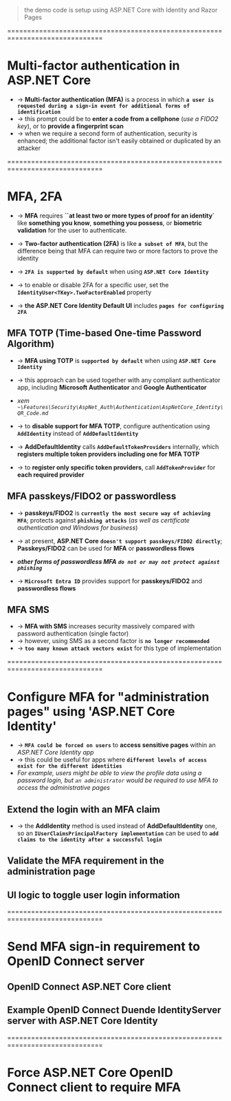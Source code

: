 > the demo code is setup using ASP.NET Core with Identity and Razor Pages

==============================================================================
# Multi-factor authentication in ASP.NET Core
* -> **Multi-factor authentication (MFA)** is a process in which **`a user is requested during a sign-in event for additional forms of identification`**
* -> this prompt could be to **enter a code from a cellphone** (_use a FIDO2 key_), or to **provide a fingerprint scan**
* -> when we require a second form of authentication, security is enhanced; the additional factor isn't easily obtained or duplicated by an attacker

==============================================================================
# MFA, 2FA
* -> **MFA** requires **``at least two or more types of proof for an identity`** like **something you know**, **something you possess**, or **biometric validation** for the user to authenticate.
* -> **Two-factor authentication (2FA)** is like **`a subset of MFA`**, but the difference being that MFA can require two or more factors to prove the identity

* -> **`2FA is supported by default`** when using **`ASP.NET Core Identity`**
* -> to enable or disable 2FA for a specific user, set the **`IdentityUser<TKey>.TwoFactorEnabled`** property
* -> **the ASP.NET Core Identity Default UI** includes **`pages for configuring 2FA`**

## MFA TOTP (Time-based One-time Password Algorithm)
* -> **MFA using TOTP** is **`supported by default`** when using **`ASP.NET Core Identity`**
* -> this approach can be used together with any compliant authenticator app, including **Microsoft Authenticator** and **Google Authenticator**
* _xem `~\Features\Security\AspNet_Auth\Authentication\AspNetCore_Identity\QR_Code.md`_

* -> to **disable support for MFA TOTP**, configure authentication using **`AddIdentity`** instead of **`AddDefaultIdentity`**
* -> **AddDefaultIdentity** calls **`AddDefaultTokenProviders`** internally, which **registers multiple token providers including one for MFA TOTP**
* -> to **register only specific token providers**, call **`AddTokenProvider`** for **each required provider**

## MFA passkeys/FIDO2 or passwordless
* -> **passkeys/FIDO2** is **`currently the most secure way of achieving MFA`**; protects against **`phishing attacks`** (_as well as certificate authentication and Windows for business_)
* -> at present, **ASP.NET Core** **`doesn't support passkeys/FIDO2 directly`**; **Passkeys/FIDO2** can be used for **MFA** or **passwordless flows**
* _**other forms of passwordless MFA** **`do not or may not protect against phishing`**_

* -> **`Microsoft Entra ID`** provides support for **passkeys/FIDO2** and **passwordless flows**

## MFA SMS
* -> **MFA with SMS** increases security massively compared with password authentication (single factor)
* -> however, using SMS as a second factor is **`no longer recommended`**
* -> **`too many known attack vectors exist`** for this type of implementation

==============================================================================
# Configure MFA for "administration pages" using 'ASP.NET Core Identity'
* -> **`MFA could be forced on users`** to **access sensitive pages** within an _ASP.NET Core Identity app_
* -> this could be useful for apps where **`different levels of access exist for the different identities`**
* _For example, users might be able to view the profile data using a password login, but `an administrator` would be required to use MFA to access the administrative pages_

## Extend the login with an MFA claim
* -> the **AddIdentity** method is used instead of **AddDefaultIdentity** one, so an **`IUserClaimsPrincipalFactory implementation`** can be used to **`add claims to the identity after a successful login`**

## Validate the MFA requirement in the administration page

## UI logic to toggle user login information

==============================================================================
# Send MFA sign-in requirement to OpenID Connect server

## OpenID Connect ASP.NET Core client

## Example OpenID Connect Duende IdentityServer server with ASP.NET Core Identity

==============================================================================
# Force ASP.NET Core OpenID Connect client to require MFA
